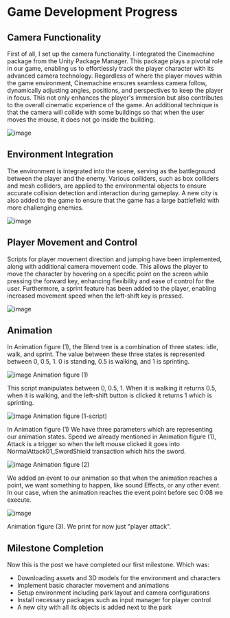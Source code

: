 # Game Development Progress

## Camera Functionality
First of all, I set up the camera functionality. I integrated the Cinemachine package from the Unity Package Manager. This package plays a pivotal role in our game, enabling us to effortlessly track the player character with its advanced camera technology. Regardless of where the player moves within the game environment, Cinemachine ensures seamless camera follow, dynamically adjusting angles, positions, and perspectives to keep the player in focus. This not only enhances the player's immersion but also contributes to the overall cinematic experience of the game. An additional technique is that the camera will collide with some buildings so that when the user moves the mouse, it does not go inside the building.

![image](https://github.com/hamoudi8080/GMD/assets/82207003/ae2074ef-9c80-42f7-b1f9-da2c45672683)


## Environment Integration
The environment is integrated into the scene, serving as the battleground between the player and the enemy. Various colliders, such as box colliders and mesh colliders, are applied to the environmental objects to ensure accurate collision detection and interaction during gameplay. A new city is also added to the game to ensure that the game has a large battlefield with more challenging enemies.

![image](https://github.com/hamoudi8080/GMD/assets/82207003/b91fb429-6a6d-452e-b0dd-6eb7dc6ea421)




## Player Movement and Control
Scripts for player movement direction and jumping have been implemented, along with additional camera movement code. This allows the player to move the character by hovering on a specific point on the screen while pressing the forward key, enhancing flexibility and ease of control for the user. Furthermore, a sprint feature has been added to the player, enabling increased movement speed when the left-shift key is pressed.

![image](https://github.com/hamoudi8080/GMD/assets/82207003/46070b87-0f19-4cea-835e-ab3e4fa635cf)


## Animation
In Animation figure (1), the Blend tree is a combination of three states: idle, walk, and sprint. The value between these three states is represented between 0, 0.5, 1. 0 is standing, 0.5 is walking, and 1 is sprinting.

![image](https://github.com/hamoudi8080/GMD/assets/82207003/5f56fefd-98f2-465c-9570-ac1671318504)
Animation figure (1)

This script manipulates between 0, 0.5, 1. When it is walking it returns 0.5, when it is walking, and the left-shift button is clicked it returns 1 which is sprinting.

![image](https://github.com/hamoudi8080/GMD/assets/82207003/ee2006e2-4580-404b-8920-9a8498aaac2e)
Animation figure (1-script)

In Animation figure (1)
We have three parameters which are representing our animation states. Speed we already mentioned in Animation figure (1), Attack is a trigger so when the left mouse clicked it goes into NormalAttack01_SwordShield transaction which hits the sword.

![image](https://github.com/hamoudi8080/GMD/assets/82207003/f4ca79ed-14dd-4188-8d91-afe1625347d9)
Animation figure (2)


We added an event to our animation so that when the animation reaches a point, we want something to happen, like sound Effects, or any other event. In our case, when the animation reaches the event point before sec 0:08 we execute.

![image](https://github.com/hamoudi8080/GMD/assets/82207003/d42746bd-19fb-42f5-835e-bd4738950150)

Animation figure (3).
We print for now just "player attack".

## Milestone Completion
Now this is the post we have completed our first milestone. Which was:
- Downloading assets and 3D models for the environment and characters
- Implement basic character movement and animations
- Setup environment including park layout and camera configurations
- Install necessary packages such as input manager for player control
- A new city with all its objects is added next to the park
